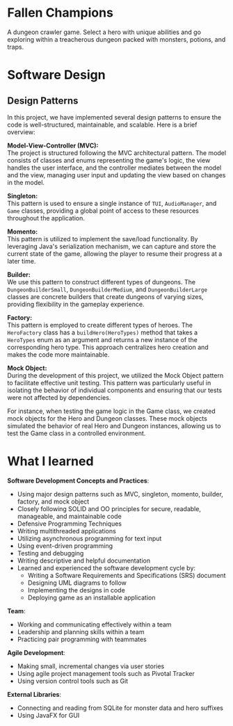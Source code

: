 # Fallen Champions
A dungeon crawler game. 
Select a hero with unique abilities and go exploring within a treacherous dungeon packed with monsters, potions, and traps.

# Software Design
## Design Patterns
In this project, we have implemented several design patterns to ensure the code is well-structured, maintainable, and scalable. Here is a brief overview:

**Model-View-Controller (MVC):**  
The project is structured following the MVC architectural pattern. The model consists of classes and enums representing the game's logic, the view handles the user interface, and the controller mediates between the model and the view, managing user input and updating the view based on changes in the model.

**Singleton:**  
This pattern is used to ensure a single instance of `TUI`, `AudioManager`, and `Game` classes, providing a global point of access to these resources throughout the application.

**Momento:**  
This pattern is utilized to implement the save/load functionality. By leveraging Java's serialization mechanism, we can capture and store the current state of the game, allowing the player to resume their progress at a later time.

**Builder:**  
We use this pattern to construct different types of dungeons. The `DungeonBuilderSmall`, `DungeonBuilderMedium`, and `DungeonBuilderLarge` classes are concrete builders that create dungeons of varying sizes, providing flexibility in the gameplay experience.

**Factory:**  
This pattern is employed to create different types of heroes. The `HeroFactory` class has a `buildHero(HeroTypes)` method that takes a `HeroTypes` enum as an argument and returns a new instance of the corresponding hero type. This approach centralizes hero creation and makes the code more maintainable.

**Mock Object:**  
During the development of this project, we utilized the Mock Object pattern to facilitate effective unit testing. This pattern was particularly useful in isolating the behavior of individual components and ensuring that our tests were not affected by dependencies.

For instance, when testing the game logic in the Game class, we created mock objects for the Hero and Dungeon classes. These mock objects simulated the behavior of real Hero and Dungeon instances, allowing us to test the Game class in a controlled environment.


# What I learned

**Software Development Concepts and Practices**:
* Using major design patterns such as MVC, singleton, momento, builder, factory, and mock object
* Closely following SOLID and OO principles for secure, readable, manageable, and maintainable code
* Defensive Programming Techniques
* Writing multithreaded applications
* Utilizing asynchronous programming for text input
* Using event-driven programming
* Testing and debugging
* Writing descriptive and helpful documentation
* Learned and experienced the software development cycle by:
   * Writing a Software Requirements and Specifications (SRS) document
   * Designing UML diagrams to follow
   * Implementing the designs in code
   * Deploying game as an installable application
  
**Team**:
* Working and communicating effectively within a team
* Leadership and planning skills within a team
* Practicing pair programming with teammates

**Agile Development**:
* Making small, incremental changes via user stories
* Using agile project management tools such as Pivotal Tracker
* Using version control tools such as Git

**External Libraries**:
* Connecting and reading from SQLite for monster data and hero suffixes
* Using JavaFX for GUI
